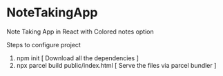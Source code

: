 # NoteTakingApp
Note Taking App in React with Colored notes option


Steps to configure project
1. npm init [ Download all the dependencies ]
2. npx parcel build public/index.html [ Serve the files via parcel bundler ]
